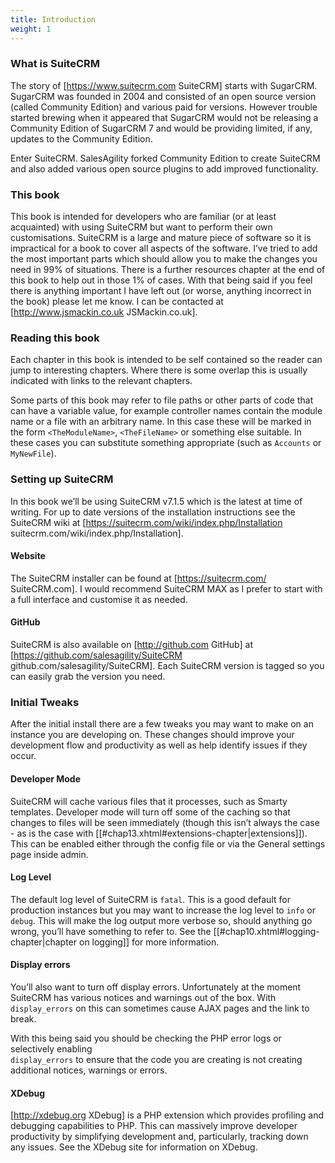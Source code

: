 ```yaml
---
title: Introduction
weight: 1
---
```


### What is SuiteCRM

The story of \[https://www.suitecrm.com SuiteCRM\] starts with SugarCRM.
SugarCRM was founded in 2004 and consisted of an open source version
(called Community Edition) and various paid for versions. However
trouble started brewing when it appeared that SugarCRM would not be
releasing a Community Edition of SugarCRM 7 and would be providing
limited, if any, updates to the Community Edition.

Enter SuiteCRM. SalesAgility forked Community Edition to create SuiteCRM
and also added various open source plugins to add improved
functionality.

### This book

This book is intended for developers who are familiar (or at least
acquainted) with using SuiteCRM but want to perform their own
customisations. SuiteCRM is a large and mature piece of software so it
is impractical for a book to cover all aspects of the software. I’ve
tried to add the most important parts which should allow you to make the
changes you need in 99% of situations. There is a further resources
chapter at the end of this book to help out in those 1% of cases. With
that being said if you feel there is anything important I have left out
(or worse, anything incorrect in the book) please let me know. I can be
contacted at \[http://www.jsmackin.co.uk JSMackin.co.uk\].

### Reading this book

Each chapter in this book is intended to be self contained so the reader
can jump to interesting chapters. Where there is some overlap this is
usually indicated with links to the relevant chapters.

Some parts of this book may refer to file paths or other parts of code
that can have a variable value, for example controller names contain the
module name or a file with an arbitrary name. In this case these will be
marked in the form <code>&lt;TheModuleName&gt;</code>,
<code>&lt;TheFileName&gt;</code> or something else suitable. In these
cases you can substitute something appropriate (such as
<code>Accounts</code> or <code>MyNewFile</code>).

### Setting up SuiteCRM

In this book we’ll be using SuiteCRM v7.1.5 which is the latest at time
of writing. For up to date versions of the installation instructions see
the SuiteCRM wiki at \[https://suitecrm.com/wiki/index.php/Installation
suitecrm.com/wiki/index.php/Installation\].

#### Website

The SuiteCRM installer can be found at \[https://suitecrm.com/
SuiteCRM.com\]. I would recommend SuiteCRM MAX as I prefer to start with
a full interface and customise it as needed.

#### GitHub

SuiteCRM is also available on \[http://github.com GitHub\] at
\[https://github.com/salesagility/SuiteCRM
github.com/salesagility/SuiteCRM\]. Each SuiteCRM version is tagged so
you can easily grab the version you need.

### Initial Tweaks

After the initial install there are a few tweaks you may want to make on
an instance you are developing on. These changes should improve your
development flow and productivity as well as help identify issues if
they occur.

#### Developer Mode

SuiteCRM will cache various files that it processes, such as Smarty
templates. Developer mode will turn off some of the caching so that
changes to files will be seen immediately (though this isn’t always the
case - as is the case with
\[\[\#chap13.xhtml\#extensions-chapter|extensions\]\]). This can be
enabled either through the config file or via the General settings page
inside admin.

#### Log Level

The default log level of SuiteCRM is <code>fatal</code>. This is a good
default for production instances but you may want to increase the log
level to <code>info</code> or <code>debug</code>. This will make the log
output more verbose so, should anything go wrong, you’ll have something
to refer to. See the \[\[\#chap10.xhtml\#logging-chapter|chapter on
logging\]\] for more information.

#### Display errors

You’ll also want to turn off display errors. Unfortunately at the moment
SuiteCRM has various notices and warnings out of the box. With
<code>display\_errors</code> on this can sometimes cause AJAX pages and
the link to break.

With this being said you should be checking the PHP error logs or
selectively enabling<br /> <code>display\_errors</code> to ensure that
the code you are creating is not creating additional notices, warnings
or errors.

#### XDebug

\[http://xdebug.org XDebug\] is a PHP extension which provides profiling
and debugging capabilities to PHP. This can massively improve developer
productivity by simplifying development and, particularly, tracking down
any issues. See the XDebug site for information on XDebug.
